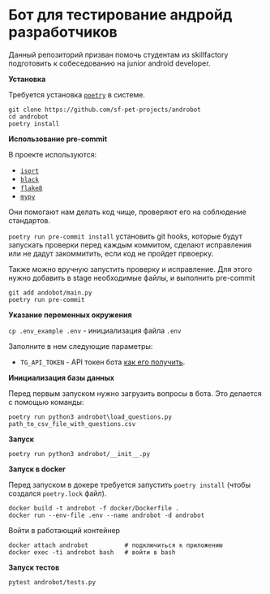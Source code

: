 # Бот для тестирование андройд разработчиков

Данный репозиторий призван помочь студентам из skillfactory подготовить к собеседованию на junior android developer.

**Установка**  

Требуется установка [`poetry`](https://github.com/python-poetry/poetry) в системе.  

```
git clone https://github.com/sf-pet-projects/androbot
cd androbot
poetry install
```

**Использование pre-commit**  

В проекте используются:
 - [`isort`](https://pycqa.github.io/isort/)
 - [`black`](https://black.readthedocs.io/en/stable/)
 - [`flake8`](https://flake8.pycqa.org/en/latest/)
 - [`mypy`](http://mypy-lang.org/)
 
Они помогают нам делать код чище, проверяют его на соблюдение стандартов.

`poetry run pre-commit install` установить git hooks, которые будут запускать проверки перед каждым коммитом, сделают исправления или не дадут закоммитить, если код не пройдет првоерку.

Также можно вручную запустить проверку и исправление. Для этого нужно добавить в stage необходимые файлы, и выполнить pre-commit

```
git add andobot/main.py
poetry run pre-commit
```

**Указание переменных окружения**

`cp .env_example .env` - инициализация файла `.env`

Заполните в нем следующие параметры:
- `TG_API_TOKEN` - API токен бота [как его получить](https://habr.com/ru/post/262247/).    


**Инициализация базы данных**  

Перед первым запуском нужно загрузить вопросы в бота. Это делается с помощью команды:
```
poetry run python3 androbot\load_questions.py path_to_csv_file_with_questions.csv
```


**Запуск**  

```
poetry run python3 androbot/__init__.py
```

**Запуск в docker**

Перед запуском в докере требуется запустить `poetry install` (чтобы создался `poetry.lock` файл).
```
docker build -t androbot -f docker/Dockerfile .
docker run --env-file .env --name androbot -d androbot
```

Войти в работающий контейнер
```
docker attach androbot          # подключиться к приложению
docker exec -ti androbot bash   # войти в bash
```

**Запуск тестов**

```
pytest androbot/tests.py
```
